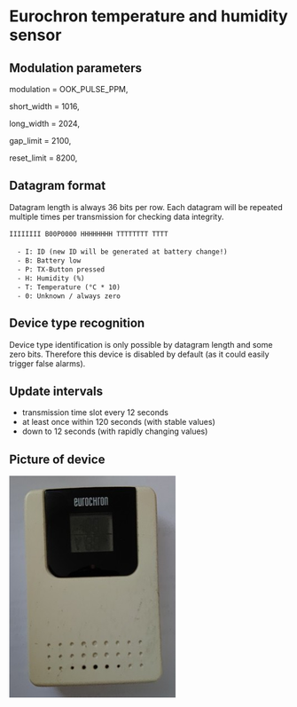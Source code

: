 # Eurochron temperature and humidity sensor
## Modulation parameters
modulation = OOK_PULSE_PPM,

short_width = 1016,

long_width = 2024,

gap_limit = 2100,

reset_limit = 8200,
## Datagram format
Datagram length is always 36 bits per row. 
Each datagram will be repeated multiple times per transmission for checking data integrity.

    IIIIIIII B00P0000 HHHHHHHH TTTTTTTT TTTT
      
      - I: ID (new ID will be generated at battery change!)
      - B: Battery low
      - P: TX-Button pressed
      - H: Humidity (%)
      - T: Temperature (°C * 10)
      - 0: Unknown / always zero
## Device type recognition
Device type identification is only possible by datagram length and some zero bits. Therefore this device is disabled by default (as it could easily trigger false alarms).
## Update intervals
- transmission time slot every 12 seconds 
- at least once within 120 seconds (with stable values) 
- down to 12 seconds (with rapidly changing values)
## Picture of device
![Eurochron Sensor](eurochron.jpg)
